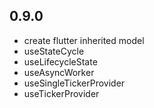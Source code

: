 ## 0.9.0

* create flutter inherited model
* useStateCycle
* useLifecycleState
* useAsyncWorker
* useSingleTickerProvider
* useTickerProvider